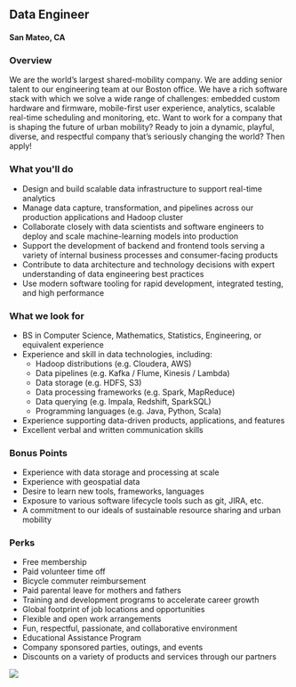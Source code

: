 ## Data Engineer
#### San Mateo, CA

### Overview
We are the world’s largest shared-mobility company. We are adding senior talent to our engineering team at our Boston office. We have a rich software stack with which we solve a wide range of challenges: embedded custom hardware and firmware, mobile-first user experience, analytics, scalable real-time scheduling and monitoring, etc.
Want to work for a company that is shaping the future of urban mobility? Ready to join a dynamic, playful, diverse, and respectful company that’s seriously changing the world? Then apply!

### What you'll do
+	Design and build scalable data infrastructure to support real-time analytics
+	Manage data capture, transformation, and pipelines across our production applications and Hadoop cluster
+	Collaborate closely with data scientists and software engineers to deploy and scale machine-learning models into production
+	Support the development of backend and frontend tools serving a variety of internal business processes and consumer-facing products
+	Contribute to data architecture and technology decisions with expert understanding of data engineering best practices
+	Use modern software tooling for rapid development, integrated testing, and high performance

### What we look for
+	BS in Computer Science, Mathematics, Statistics, Engineering, or equivalent experience
+	Experience and skill in data technologies, including:
	+	Hadoop distributions (e.g. Cloudera, AWS)
	+	Data pipelines (e.g. Kafka / Flume, Kinesis / Lambda)
	+	Data storage (e.g. HDFS, S3)
	+	Data processing frameworks (e.g. Spark, MapReduce)
	+	Data querying (e.g. Impala, Redshift, SparkSQL)
	+	Programming languages (e.g. Java, Python, Scala)
+	Experience supporting data-driven products, applications, and features
+	Excellent verbal and written communication skills

### Bonus Points
+	Experience with data storage and processing at scale
+	Experience with geospatial data
+	Desire to learn new tools, frameworks, languages
+	Exposure to various software lifecycle tools such as git, JIRA, etc.
+	A commitment to our ideals of sustainable resource sharing and urban mobility

### Perks
+	Free membership
+	Paid volunteer time off
+	Bicycle commuter reimbursement
+	Paid parental leave for mothers and fathers
+	Training and development programs to accelerate career growth
+	Global footprint of job locations and opportunities
+	Flexible and open work arrangements
+	Fun, respectful, passionate, and collaborative environment
+	Educational Assistance Program
+	Company sponsored parties, outings, and events
+	Discounts on a variety of products and services through our partners


[<img src='https://dabuttonfactory.com/button.png?t=Apply&f=Calibri-Bold&ts=24&tc=fff&tshs=1&tshc=000&hp=20&vp=8&c=5&bgt=gradient&bgc=3d85c6&ebgc=073763'>](https://letsrockit.co/users/auth/github?job_id=wmlwy2fy-data-engineer)
